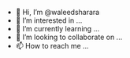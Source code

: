 - 👋 Hi, I’m @waleedsharara
- 👀 I’m interested in ...
- 🌱 I’m currently learning ...
- 💞️ I’m looking to collaborate on ...
- 📫 How to reach me ...

<!---
waleedsharara/waleedsharara is a ✨ special ✨ repository because its `README.md` (this file) appears on your GitHub profile.
You can click the Preview link to take a look at your changes.
--->
